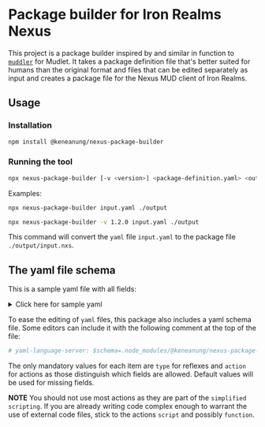 # Package builder for Iron Realms Nexus #

This project is a package builder inspired by and similar in function to [`muddler`](https://github.com/demonnic/muddler) for Mudlet. It takes a package definition file that's better suited for humans than the original format and files that can be edited separately as input and creates a package file for the Nexus MUD client of Iron Realms.

## Usage ##

### Installation ###

```bash
npm install @keneanung/nexus-package-builder
```

### Running the tool ###

```bash
npx nexus-package-builder [-v <version>] <package-definition.yaml> <output-dir>
```

Examples:

```bash
npx nexus-package-builder input.yaml ./output
```

```bash
npx nexus-package-builder -v 1.2.0 input.yaml ./output
```

This command will convert the `yaml` file `input.yaml` to the package file `./output/input.nxs`.

## The yaml file schema ##

This is a sample yaml file with all fields:

<details>
<summary>Click here for sample yaml</summary>

```yaml
# yaml-language-server: $schema=./resources/nexus-schema.json
name: Package Name
description: This is the package description
enabled: true
type: group
version: 1.0.0
dependencies:
  - foo
  - bar
website: https://foo.com/bar
items:
  # function with inline code
  - name: functionName
    type: function
    code: console.log('hello world')
    enabled: true
  # function with external code file
  - name: anotherFunctionName
    type: function
    codeFile: ./codeFile.js
    enabled: true
  - name: alias
    type: alias
    case_sensitive: true
    enabled: true
    text: Alias text to match
    matching: begins # or exact or regexp
    prefix_suffix: true
    whole_words: true
    actions:
      # script with inline code
      - action: script
        script: console.log('hello from script')
      - action: script
        scriptFile: ./scriptFile.js
      - action: button
        buttonaction: command  # or default or highlight or unhighlight or label
        buttonid: '0'
        command: someCommandToRun
        label: labelToSet
      - action: command
        command: commandText
        prefix_suffix: true
      - action: disable
        name: thingToDisable
        type: alias # or event or trigger or group or keybind
      - action: disableme
      - action: enable
        name: thingToEnable
        type: alias # or event or trigger or group or keybind
      - action: function
        fn: functionToCall
      - action: goto
        label: labelToGoTo
      - action: if
        cond-type1: target # or value or variable
        cond-val1: value1
        cond-type2: target # or value or variable
        cond-val2: value2
        cond-op: starts # or ends or greater or smaller or eq
        cond-mod: not # or empty
        cond-cs: true
        dothen: continue # or jump or stop
        dothenlabel: labelToJumpTo
        doelse: continue # or jump or stop
        doelselabel: labelToJumpToElse
      - action: label
        label: labelName
      - action: notification
        heading: header for browser notification
        text: text of notification
      - action: notify
        notice: NoticeText
        notice_fg: red # any colour in HTML (so name or hex)
        notice_bg: red # any colour in HTML (so name or hex)
      - action: repeat
        cond-type1: target # or value or variable
        cond-val1: value1
        cond-type2: target # or value or variable
        cond-val2: value2
        cond-op: starts # or ends or greater or smaller or eq
        cond-mod: not # or empty
        cond-cs: true
        label: labelToJumpTo
        mode: count # or while
      - action: sound
        sound: urlToSoundToPlay
      - action: stop
      - action: variable
        op: add # or del or div or mul or set or sub
        valtype: target # or value or variable
        value: valueof the variable
        varname: name of the new variable
      - action: wait
        milliseconds: "0"
        seconds: "1"
      - action: waitfor
        text: text from the game to wait for
        matching: begins # or exact or regexp or substring
        case_sensitive: true
        expire: "10"
        whole_words: true
  - type: group
    name: group name
    enabled: true
    items:
      # list of reflexes (triggers, aliases, groups, keybinds, events)
  - type: event
    name: name of the event
    enabled: true
    evtype: GMCP
    evsubtype: Char.Afflictions.Add # or Char.Afflictions.Remove or Char.Vitals or Room.AddPlayer or Room.RemovePlayer or Char.Defences.Add or Char.Defences.Remove or IRE.Target.Set or Room.Info
    actions:
      # list of actions to run, see the alias
  - type: keybind
    enabled: true
    name: keybindName
    key: 0 # numerical ID for the key
    key_alt: true
    key_ctrl: true
    key_shift: true
    actions:
      # list of actions to run, see the alias
  - type: trigger
    name: triggername
    text: text to trigger
    enabled: true
    matching: begins # or exact or regexp or substring
    case_sensitive: true
    whole_words: true
    actions:
      # list of actions to run, see the alias
```

</details>

To ease the editing of `yaml` files, this package also includes a yaml schema file. Some editors can include it with the following comment at the top of the file:

```yaml
# yaml-language-server: $schema=.node_modules/@keneanung/nexus-package-builder/resources/nexus-schema.json
```

The only mandatory values for each item are `type` for reflexes and `action` for actions as those distinguish which fields are allowed. Default values will be used for missing fields.

**NOTE** You should not use most actions as they are part of the `simplified scripting`. If you are already writing code complex enough to warrant the use of external code files, stick to the actions `script` and possibly `function`.

